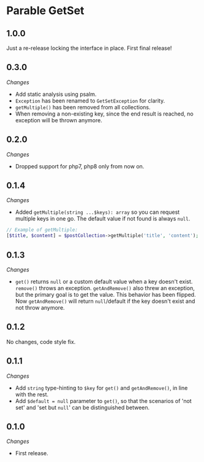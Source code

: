 # Parable GetSet

## 1.0.0

Just a re-release locking the interface in place. First final release!

## 0.3.0

_Changes_
- Add static analysis using psalm.
- `Exception` has been renamed to `GetSetException` for clarity.
- `getMultiple()` has been removed from all collections.
- When removing a non-existing key, since the end result is reached, no exception will be thrown anymore.

## 0.2.0

_Changes_
- Dropped support for php7, php8 only from now on.

## 0.1.4

_Changes_
- Added `getMultiple(string ...$keys): array` so you can request multiple keys in one go. The default value if not found is always `null`.

```php
// Example of getMultiple:
[$title, $content] = $postCollection->getMultiple('title', 'content');
```

## 0.1.3

_Changes_
- `get()` returns `null` or a custom default value when a key doesn't exist. `remove()` throws an exception. `getAndRemove()` also threw an exception, but the primary goal is to get the value. This behavior has been flipped. Now `getAndRemove()` will return `null`/default if the key doesn't exist and not throw anymore.

## 0.1.2

No changes, code style fix.

## 0.1.1

_Changes_
- Add `string` type-hinting to `$key` for `get()` and `getAndRemove()`, in line with the rest.
- Add `$default = null` parameter to `get()`, so that the scenarios of 'not set' and 'set but `null`' can be distinguished between.

## 0.1.0

_Changes_
- First release.

